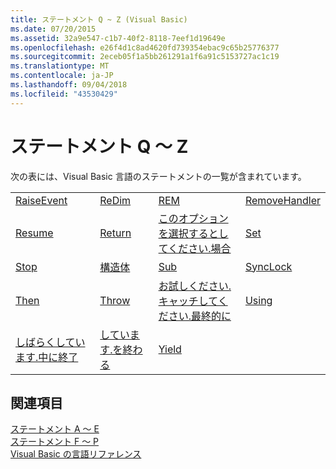 ```yaml
---
title: ステートメント Q ~ Z (Visual Basic)
ms.date: 07/20/2015
ms.assetid: 32a9e547-c1b7-40f2-8118-7eef1d19649e
ms.openlocfilehash: e26f4d1c8ad4620fd739354ebac9c65b25776377
ms.sourcegitcommit: 2eceb05f1a5bb261291a1f6a91c5153727ac1c19
ms.translationtype: MT
ms.contentlocale: ja-JP
ms.lasthandoff: 09/04/2018
ms.locfileid: "43530429"
---
```

# <a name="q-z-statements"></a>ステートメント Q ～ Z
次の表には、Visual Basic 言語のステートメントの一覧が含まれています。  
  
|||||  
|---|---|---|---|  
|[RaiseEvent](../../../visual-basic/language-reference/statements/raiseevent-statement.md)|[ReDim](../../../visual-basic/language-reference/statements/redim-statement.md)|[REM](../../../visual-basic/language-reference/statements/rem-statement.md)|[RemoveHandler](../../../visual-basic/language-reference/statements/removehandler-statement.md)|  
|[Resume](../../../visual-basic/language-reference/statements/resume-statement.md)|[Return](../../../visual-basic/language-reference/statements/return-statement.md)|[このオプションを選択するとしてください.場合](../../../visual-basic/language-reference/statements/select-case-statement.md)|[Set](../../../visual-basic/language-reference/statements/set-statement.md)|  
|[Stop](../../../visual-basic/language-reference/statements/stop-statement.md)|[構造体](../../../visual-basic/language-reference/statements/structure-statement.md)|[Sub](../../../visual-basic/language-reference/statements/sub-statement.md)|[SyncLock](../../../visual-basic/language-reference/statements/synclock-statement.md)|  
|[Then](../../../visual-basic/language-reference/statements/then-statement.md)|[Throw](../../../visual-basic/language-reference/statements/throw-statement.md)|[お試しください.キャッチしてください.最終的に](../../../visual-basic/language-reference/statements/try-catch-finally-statement.md)|[Using](../../../visual-basic/language-reference/statements/using-statement.md)|  
|[しばらくしています.中に終了](../../../visual-basic/language-reference/statements/while-end-while-statement.md)|[しています.を終わる](../../../visual-basic/language-reference/statements/with-end-with-statement.md)|[Yield](../../../visual-basic/language-reference/statements/yield-statement.md)||  
  
## <a name="see-also"></a>関連項目  
 [ステートメント A ～ E](../../../visual-basic/language-reference/statements/a-e-statements.md)  
 [ステートメント F ～ P](../../../visual-basic/language-reference/statements/f-p-statements.md)  
 [Visual Basic の言語リファレンス](../../../visual-basic/language-reference/index.md)
